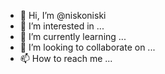 - 👋 Hi, I’m @niskoniski
- 👀 I’m interested in ...
- 🌱 I’m currently learning ...
- 💞️ I’m looking to collaborate on ...
- 📫 How to reach me ...

<!---
niskoniski/niskoniski is a ✨ special ✨ repository because its `README.md` (this file) appears on your GitHub profile.
You can click the Preview link to take a look at your changes.
--->

